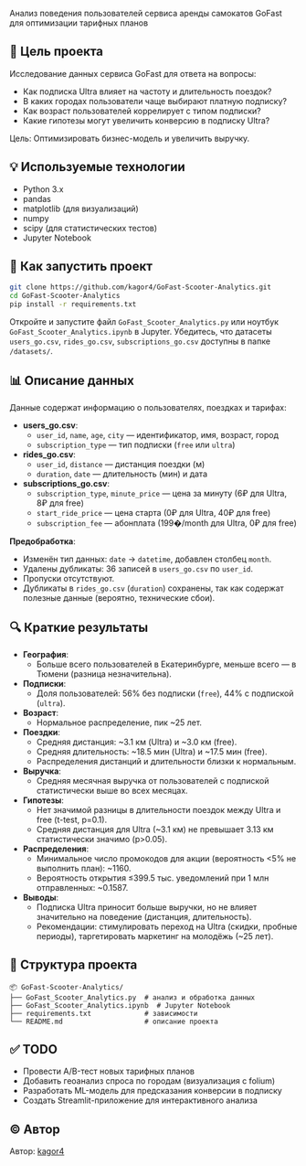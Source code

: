 Анализ поведения пользователей сервиса аренды самокатов GoFast для оптимизации тарифных планов

## 🎯 Цель проекта

Исследование данных сервиса GoFast для ответа на вопросы:
- Как подписка Ultra влияет на частоту и длительность поездок?
- В каких городах пользователи чаще выбирают платную подписку?
- Как возраст пользователей коррелирует с типом подписки?
- Какие гипотезы могут увеличить конверсию в подписку Ultra?

Цель: Оптимизировать бизнес-модель и увеличить выручку.

## 💡 Используемые технологии

- Python 3.x
- pandas
- matplotlib (для визуализаций)
- numpy
- scipy (для статистических тестов)
- Jupyter Notebook

## 🧪 Как запустить проект

```bash
git clone https://github.com/kagor4/GoFast-Scooter-Analytics.git
cd GoFast-Scooter-Analytics
pip install -r requirements.txt
```

Откройте и запустите файл `GoFast_Scooter_Analytics.py` или ноутбук `GoFast_Scooter_Analytics.ipynb` в Jupyter. Убедитесь, что датасеты `users_go.csv`, `rides_go.csv`, `subscriptions_go.csv` доступны в папке `/datasets/`.

## 📊 Описание данных

Данные содержат информацию о пользователях, поездках и тарифах:
- **users_go.csv**:
  - `user_id`, `name`, `age`, `city` — идентификатор, имя, возраст, город
  - `subscription_type` — тип подписки (`free` или `ultra`)
- **rides_go.csv**:
  - `user_id`, `distance` — дистанция поездки (м)
  - `duration`, `date` — длительность (мин) и дата
- **subscriptions_go.csv**:
  - `subscription_type`, `minute_price` — цена за минуту (6₽ для Ultra, 8₽ для free)
  - `start_ride_price` — цена старта (0₽ для Ultra, 40₽ для free)
  - `subscription_fee` — абонплата (199�/month для Ultra, 0₽ для free)

**Предобработка**:
- Изменён тип данных: `date` → `datetime`, добавлен столбец `month`.
- Удалены дубликаты: 36 записей в `users_go.csv` по `user_id`.
- Пропуски отсутствуют.
- Дубликаты в `rides_go.csv` (`duration`) сохранены, так как содержат полезные данные (вероятно, технические сбои).

## 🔍 Краткие результаты

- **География**:
  - Больше всего пользователей в Екатеринбурге, меньше всего — в Тюмени (разница незначительна).
- **Подписки**:
  - Доля пользователей: 56% без подписки (`free`), 44% с подпиской (`ultra`).
- **Возраст**:
  - Нормальное распределение, пик ~25 лет.
- **Поездки**:
  - Средняя дистанция: ~3.1 км (Ultra) и ~3.0 км (free).
  - Средняя длительность: ~18.5 мин (Ultra) и ~17.5 мин (free).
  - Распределения дистанций и длительности близки к нормальным.
- **Выручка**:
  - Средняя месячная выручка от пользователей с подпиской статистически выше во всех месяцах.
- **Гипотезы**:
  - Нет значимой разницы в длительности поездок между Ultra и free (t-test, p=0.1).
  - Средняя дистанция для Ultra (~3.1 км) не превышает 3.13 км статистически значимо (p>0.05).
- **Распределения**:
  - Минимальное число промокодов для акции (вероятность <5% не выполнить план): ~1160.
  - Вероятность открытия ≤399.5 тыс. уведомлений при 1 млн отправленных: ~0.1587.
- **Выводы**:
  - Подписка Ultra приносит больше выручки, но не влияет значительно на поведение (дистанция, длительность).
  - Рекомендации: стимулировать переход на Ultra (скидки, пробные периоды), таргетировать маркетинг на молодёжь (~25 лет).

## 📁 Структура проекта

```
📦 GoFast-Scooter-Analytics/
├── GoFast_Scooter_Analytics.py  # анализ и обработка данных
├── GoFast_Scooter_Analytics.ipynb  # Jupyter Notebook
├── requirements.txt             # зависимости
└── README.md                    # описание проекта
```

## ✅ TODO

- Провести A/B-тест новых тарифных планов
- Добавить геоанализ спроса по городам (визуализация с folium)
- Разработать ML-модель для предсказания конверсии в подписку
- Создать Streamlit-приложение для интерактивного анализа

## © Автор

Автор: [kagor4](https://github.com/kagor4)
```
